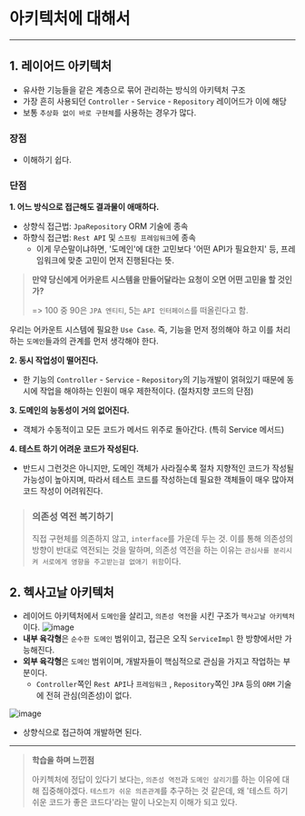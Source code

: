 # 아키텍처에 대해서

---

## 1. 레이어드 아키텍처
- 유사한 기능들을 같은 계층으로 묶어 관리하는 방식의 아키텍처 구조
- 가장 흔히 사용되던 `Controller` - `Service` - `Repository` 레이어드가 이에 해당
- 보통 `추상화 없이 바로 구현체`를 사용하는 경우가 많다.

### 장점
- 이해하기 쉽다.

### 단점
**1. 어느 방식으로 접근해도 결과물이 애매하다.**
  - 상향식 접근법: `JpaRepository` ORM 기술에 종속
  - 하향식 접근법: `Rest API` 및 `스프링 프레임워크`에 종속
    - 이게 무슨말이냐하면, '도메인'에 대한 고민보다 '어떤 API가 필요한지' 등, 프레임워크에 맞춘 고민이 먼저 진행된다는 뜻.


> **만약 당신에게 어카운트 시스템을 만들어달라는 요청이 오면 어떤 고민을 할 것인가?** 
>   
> => 100 중 90은 `JPA 엔티티`, 5는 `API 인터페이스`를 떠올린다고 함.

우리는 어카운트 시스템에 필요한 `Use Case`. 즉, 기능을 먼저 정의해야 하고 이를 처리하는 `도메인`들과의 관계를 먼저 생각해야 한다.

**2. 동시 작업성이 떨어진다.**
- 한 기능의 `Controller` - `Service` - `Repository`의 기능개발이 얽혀있기 때문에 동시에 작업을 해야하는 인원이 매우 제한적이다. (절차지향 코드의 단점)

**3. 도메인의 능동성이 거의 없어진다.**
- 객체가 수동적이고 모든 코드가 메서드 위주로 돌아간다. (특히 Service 메서드)

**4. 테스트 하기 어려운 코드가 작성된다.**
- 반드시 그런것은 아니지만, 도메인 객체가 사라질수록 절차 지향적인 코드가 작성될 가능성이 높아지며, 따라서 테스트 코드를 작성하는데 필요한 객체들이 매우 많아져 코드 작성이 어려워진다.

> ### 의존성 역전 복기하기
> 
> 직접 구현체를 의존하지 않고, `interface`를 가운데 두는 것.
> 이를 통해 의존성의 방향이 반대로 역전되는 것을 말하며,
> 의존성 역전을 하는 이유는 
> `관심사를 분리시켜 서로에게 영향을 주고받는걸 없애기 위함`이다.


## 2. 헥사고날 아키텍처
- 레이어드 아키텍처에서 `도메인`을 살리고, `의존성 역전`을 시킨 구조가 `헥사고날 아키텍처`이다.
  ![image](https://github.com/jiyongYoon/study_java_standard/assets/98104603/9c5a42a7-0c70-44e1-9b21-a41a57253fe3)
- **내부 육각형**은 `순수한 도메인` 범위이고, 접근은 오직 `ServiceImpl` 한 방향에서만 가능해진다.
- **외부 육각형**은 `도메인` 범위이며, 개발자들이 핵심적으로 관심을 가지고 작업하는 부분이다.
  - `Controller`쪽인 `Rest API`나 `프레임워크` , `Repository`쪽인 `JPA` 등의 `ORM` 기술에 전혀 관심(의존성)이 없다.

![image](https://github.com/jiyongYoon/study_java_standard/assets/98104603/7ccb6386-e603-4d53-af02-063e30d3e6a1)
- 상향식으로 접근하여 개발하면 된다. 

---

> **학습을 하며 느낀점**
>
> 아키첵처에 정답이 있다기 보다는, `의존성 역전`과 `도메인 살리기`를 하는 이유에 대해 집중해야겠다.
> `테스트가 쉬운 의존관계`를 추구하는 것 같은데, 왜 '테스트 하기 쉬운 코드가 좋은 코드다'라는 말이 나오는지 이해가 되고 있다.


